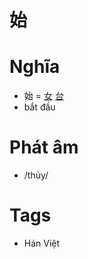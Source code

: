 # 始

# Nghĩa
* 始 = [女](女.md) [台](台.md)
* bắt đầu

# Phát âm
* /thủy/

# Tags
* Hán Việt

<script>window.HANZI_FIELD='始';</script>
